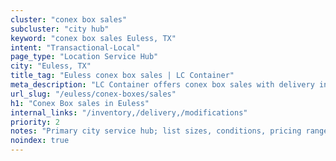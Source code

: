 ```yaml
---
cluster: "conex box sales"
subcluster: "city hub"
keyword: "conex box sales Euless, TX"
intent: "Transactional-Local"
page_type: "Location Service Hub"
city: "Euless, TX"
title_tag: "Euless conex box sales | LC Container"
meta_description: "LC Container offers conex box sales with delivery in Euless, TX. Local. Fast quotes. Since 2003."
url_slug: "/euless/conex-boxes/sales"
h1: "Conex Box sales in Euless"
internal_links: "/inventory,/delivery,/modifications"
priority: 2
notes: "Primary city service hub; list sizes, conditions, pricing ranges, photos, testimonials."
noindex: true
---
```


<!-- TODO: Add unique city/inventory copy, images, and internal links here. -->

